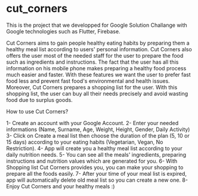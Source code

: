 # cut_corners

This is the project that we developped for Google Solution Challange with Google technologies such as Flutter, Firebase.

Cut Corners aims to gain people healthy eating habits by preparing them a healthy meal list according to users' personal information. Cut Corners also offers the user most of the needed staff for the user to prepare the food such as ingredients and instructions. The fact that the user has all this information on his mobile phone makes preparing a healthy food process much easier and faster. With these features we want the user to prefer fast food less and prevent fast food's environmental and health issues. Moreover, Cut Corners prepares a shopping list for the user. With this shopping list, the user can buy all their needs precisely and avoid wasting food due to surplus goods.

How to use Cut Corners?

1- Create an account with your Google Account.
2- Enter your needed informations (Name, Surname, Age, Weight, Height, Gender, Daily Activity)
3- Click on Create a meal list then choose the duration of the plan (5, 10 or 15 days) according to your eating habits (Vegetarian, Vegan, No Restriction).
4- App will create you a healthy meal list according to your daily nutrition needs.
5- You can see all the meals' ingredients, preparing instructions and nutrition values which are generated for you.
6- With Shopping list Cut Corners provides you, you can make your shopping to prepare all the foods easily.
7- After your time of your meal list is expired, app will automatically delete old meal list so you can create a new one.
8- Enjoy Cut Corners and your healthy meals :)
